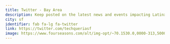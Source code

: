 ```yaml
---
title: Twitter - Bay Area
description: Keep posted on the latest news and events impacting Latinxs in the tech industry in the Bay Area and beyond.
city: sf
identifier: fab fa-lg fa-twitter
link: https://twitter.com/techqueriasf
image: https://www.fourseasons.com/alt/img-opt/~70.1530.0,0000-313,5000-3000,0000-1687,5000/publish/content/dam/fourseasons/images/web/SFR/SFR_599_original.jpg
---
```

